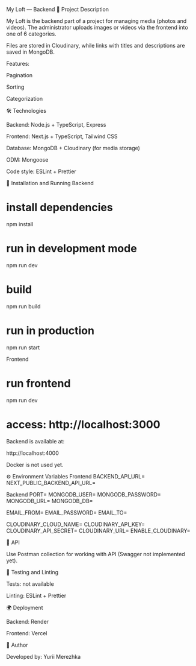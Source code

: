 My Loft — Backend
📌 Project Description

My Loft is the backend part of a project for managing media (photos and videos).
The administrator uploads images or videos via the frontend into one of 6 categories.

Files are stored in Cloudinary, while links with titles and descriptions are saved in MongoDB.

Features:

Pagination

Sorting

Categorization

🛠️ Technologies

Backend: Node.js + TypeScript, Express

Frontend: Next.js + TypeScript, Tailwind CSS

Database: MongoDB + Cloudinary (for media storage)

ODM: Mongoose

Code style: ESLint + Prettier

🚀 Installation and Running
Backend
# install dependencies
npm install
# run in development mode
npm run dev
# build
npm run build
# run in production
npm run start

Frontend
# run frontend
npm run dev
# access: http://localhost:3000


Backend is available at:

http://localhost:4000


Docker is not used yet.

⚙️ Environment Variables
Frontend
BACKEND_API_URL=
NEXT_PUBLIC_BACKEND_API_URL=

Backend
PORT=
MONGODB_USER=
MONGODB_PASSWORD=
MONGODB_URL=
MONGODB_DB=

EMAIL_FROM=
EMAIL_PASSWORD=
EMAIL_TO=

CLOUDINARY_CLOUD_NAME=
CLOUDINARY_API_KEY=
CLOUDINARY_API_SECRET=
CLOUDINARY_URL=
ENABLE_CLOUDINARY=

📡 API

Use Postman collection for working with API (Swagger not implemented yet).

🧹 Testing and Linting

Tests: not available

Linting: ESLint + Prettier

🌍 Deployment

Backend: Render

Frontend: Vercel

👤 Author

Developed by: Yurii Merezhka
